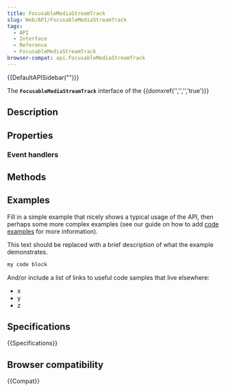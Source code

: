 ```yaml
---
title: FocusableMediaStreamTrack
slug: Web/API/FocusableMediaStreamTrack
tags:
  - API
  - Interface
  - Reference
  - FocusableMediaStreamTrack
browser-compat: api.FocusableMediaStreamTrack
---
```

{{DefaultAPISidebar("")}}

The **`FocusableMediaStreamTrack`** interface of the {{domxref('','','','true')}} 

## Description

 

## Properties



### Event handlers



## Methods



## Examples

Fill in a simple example that nicely shows a typical usage of the API, then perhaps some more complex examples (see our guide on how to add [code examples](/en-US/docs/MDN/Contribute/Structures/Code_examples) for more information).

This text should be replaced with a brief description of what the example demonstrates.

```js
my code block
```

And/or include a list of links to useful code samples that live elsewhere:

*   x
*   y
*   z

## Specifications

{{Specifications}}

## Browser compatibility

{{Compat}}

